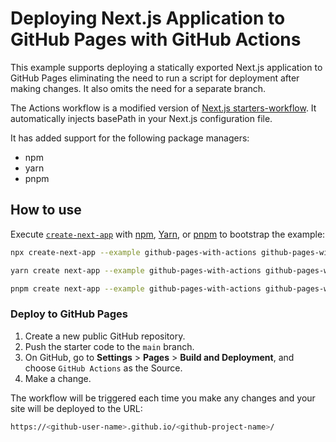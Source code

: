 # Deploying Next.js Application to GitHub Pages with GitHub Actions

This example supports deploying a statically exported Next.js application to GitHub Pages eliminating the need to run a script for deployment after making changes. It also omits the need for a separate branch.

The Actions workflow is a modified version of [Next.js starters-workflow](https://github.com/actions/starter-workflows/blob/main/pages/nextjs.yml). It automatically injects basePath in your Next.js configuration file.

It has added support for the following package managers:

- npm
- yarn
- pnpm

## How to use

Execute [`create-next-app`](https://github.com/vercel/next.js/tree/canary/packages/create-next-app) with [npm](https://docs.npmjs.com/cli/init), [Yarn](https://yarnpkg.com/lang/en/docs/cli/create/), or [pnpm](https://pnpm.io) to bootstrap the example:

```bash
npx create-next-app --example github-pages-with-actions github-pages-with-actions-app
```

```bash
yarn create next-app --example github-pages-with-actions github-pages-with-actions-app
```

```bash
pnpm create next-app --example github-pages-with-actions github-pages-with-actions-app
```

### Deploy to GitHub Pages

1.  Create a new public GitHub repository.
2.  Push the starter code to the `main` branch.
3.  On GitHub, go to **Settings** > **Pages** > **Build and Deployment**, and choose `GitHub Actions` as the Source.
4.  Make a change.

The workflow will be triggered each time you make any changes and your site will be deployed to the URL:

```bash
https://<github-user-name>.github.io/<github-project-name>/
```
